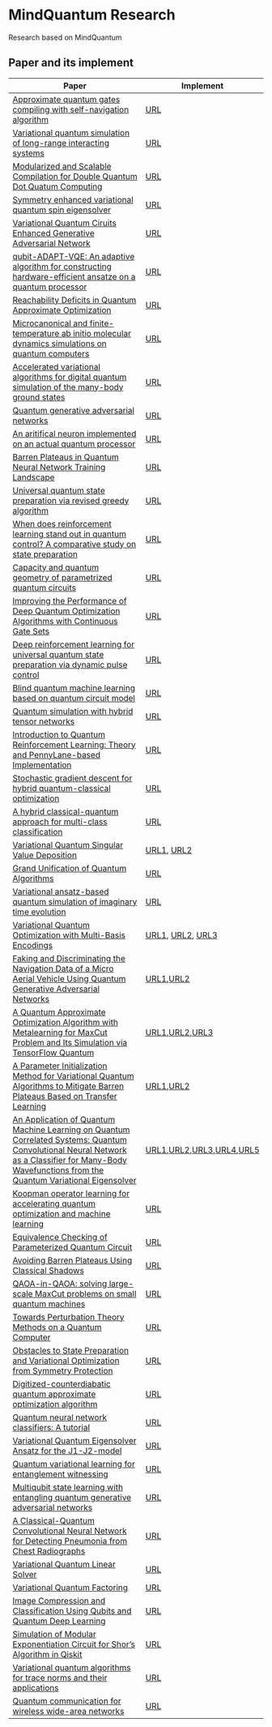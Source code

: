 # MindQuantum Research

Research based on MindQuantum

## Paper and its implement

| Paper                                                                                                                                                                                                                                   | Implement                                                                                                                                                                                                                                                                                                                                                                                                                                                                                                                                 |
| --------------------------------------------------------------------------------------------------------------------------------------------------------------------------------------------------------------------------------------- | ----------------------------------------------------------------------------------------------------------------------------------------------------------------------------------------------------------------------------------------------------------------------------------------------------------------------------------------------------------------------------------------------------------------------------------------------------------------------------------------------------------------------------------------- |
| [Approximate quantum gates compiling with self-navigation algorithm](https://arxiv.org/abs/2204.02555)                                                                                                                                  | [URL](https://gitee.com/mindspore/mindquantum/blob/research/paper_with_code/approximate_quantum_gates_compilation_with_self_navigation_algorithm/GC_via_SN_algorithm.ipynb)                                                                                                                                                                                                                                                                                                                                                               |
| [Variational quantum simulation of long-range interacting systems](https://arxiv.org/abs/2203.14281)                                                                                                                                    | [URL](https://gitee.com/mindspore/mindquantum/tree/research/paper_with_code/long_range_vqe)                                                                                                                                                                                                                                                                                                                                                                                                                                               |
| [Modularized and Scalable Compilation for Double Quantum Dot Quatum Computing](https://arxiv.org/abs/2211.05300)                                                                                                                        | [URL](https://gitee.com/mindspore/mindquantum/tree/research/paper_with_code/modularized_and_scalable_compilation_for_double_quantum_dot_quatum_computing)                                                                                                                                                                                                                                                                                                                                                                                 |
| [Symmetry enhanced variational quantum spin eigensolver](https://arxiv.org/abs/2203.02444)                                                                                                                                              | [URL](https://gitee.com/mindspore/mindquantum/tree/research/paper_with_code/symmetry_enhanced_variational_quantum_spin_eigensolver)                                                                                                                                                                                                                                                                                                                                                                                                       |
| [Variational Quantum Ciruits Enhanced Generative Adversarial Network]()                                                                                                                                                                 | [URL](https://gitee.com/mindspore/mindquantum/tree/research/paper_with_code/variational_quantum_ciruits_enhanced_generative_adversarial_network)                                                                                                                                                                                                                                                                                                                                                                                          |
| [qubit-ADAPT-VQE: An adaptive algorithm for constructing hardware-efficient ansatze on a quantum processor](https://arxiv.org/abs/1911.10205)                                                                                           | [URL](https://gitee.com/mindspore/mindquantum/tree/research/paper_recurrence/2021/02_hw86909202)                                                                                                                                                                                                                                                                                                                                                                                                                                          |
| [Reachability Deficits in Quantum Approximate Optimization](https://arxiv.org/abs/1906.11259)                                                                                                                                           | [URL](https://gitee.com/mindspore/mindquantum/tree/research/paper_recurrence/2021/04_Magi)                                                                                                                                                                                                                                                                                                                                                                                                                                                |
| [Microcanonical and finite-temperature ab initio molecular dynamics simulations on quantum computers](https://arxiv.org/abs/2008.08144v1)                                                                                               | [URL](https://gitee.com/mindspore/mindquantum/tree/research/paper_recurrence/2021/05_hw_008615959957849_01)                                                                                                                                                                                                                                                                                                                                                                                                                               |
| [Accelerated variational algorithms for digital quantum simulation of the many-body ground states](https://arxiv.org/abs/2006.09415)                                                                                                    | [URL](https://gitee.com/mindspore/mindquantum/tree/research/paper_recurrence/2021/06_hw08624896)                                                                                                                                                                                                                                                                                                                                                                                                                                          |
| [Quantum generative adversarial networks](https://arxiv.org/abs/1804.08641)                                                                                                                                                             | [URL](https://gitee.com/mindspore/mindquantum/tree/research/paper_recurrence/2021/09_big91987)                                                                                                                                                                                                                                                                                                                                                                                                                                            |
| [An aritifical neuron implemented on an actual quantum processor](https://arxiv.org/abs/1811.02266)                                                                                                                                     | [URL](https://gitee.com/mindspore/mindquantum/blob/research/paper_recurrence/2021/10_Mr_Tang754/main.ipynb)                                                                                                                                                                                                                                                                                                                                                                                                                               |
| [Barren Plateaus in Quantum Neural Network Training Landscape](https://www.nature.com/articles/s41467-018-07090-4)                                                                                                                      | [URL](https://gitee.com/mindspore/mindquantum/blob/research/paper_recurrence/2021/12_hid_b4uryzmyfxuzzn1/main.ipynb)                                                                                                                                                                                                                                                                                                                                                                                                                      |
| [Universal quantum state preparation via revised greedy algorithm](https://arxiv.org/pdf/2108.03351.pdf)                                                                                                                                | [URL](https://gitee.com/mindspore/mindquantum/blob/research/paper_recurrence/2021/13_waikikilck/main.ipynb)                                                                                                                                                                                                                                                                                                                                                                                                                               |
| [When does reinforcement learning stand out in quantum control? A comparative study on state preparation](https://arxiv.org/abs/1902.02157)                                                                                             | [URL](https://gitee.com/mindspore/mindquantum/blob/research/paper_recurrence/2021/15_firing_feather/main.ipynb)                                                                                                                                                                                                                                                                                                                                                                                                                           |
| [Capacity and quantum geometry of parametrized quantum circuits](https://arxiv.org/abs/2102.01659)                                                                                                                                      | [URL](https://gitee.com/mindspore/mindquantum/blob/research/paper_recurrence/2021/19_Rebecca/main.ipynb)                                                                                                                                                                                                                                                                                                                                                                                                                                  |
| [Improving the Performance of Deep Quantum Optimization Algorithms with Continuous Gate Sets](https://arxiv.org/abs/2005.05275)                                                                                                         | [URL](https://gitee.com/mindspore/mindquantum/blob/research/paper_recurrence/2021/20_faketrue/main.ipynb)                                                                                                                                                                                                                                                                                                                                                                                                                                 |
| [Deep reinforcement learning for universal quantum state preparation via dynamic pulse control](https://doi.org/10.1140/epjqt/s40507-021-00119-6)                                                                                       | [URL](https://gitee.com/mindspore/mindquantum/blob/research/paper_recurrence/2021/21_waikikilick/main.ipynb)                                                                                                                                                                                                                                                                                                                                                                                                                              |
| [Blind quantum machine learning based on quantum circuit model](https://link.springer.com/article/10.1007/s11128-021-03301-y)                                                                                                           | [URL](https://gitee.com/mindspore/mindquantum/blob/research/paper_recurrence/2021/22_hw33393305/main.ipynb)                                                                                                                                                                                                                                                                                                                                                                                                                               |
| [Quantum simulation with hybrid tensor networks](https://arxiv.org/abs/2007.00958)                                                                                                                                                      | [URL](https://gitee.com/mindspore/mindquantum/blob/research/paper_recurrence/2021/24_hw_008613816232674_01/main.ipynb)                                                                                                                                                                                                                                                                                                                                                                                                                    |
| [Introduction to Quantum Reinforcement Learning: Theory and PennyLane-based Implementation](https://arxiv.org/abs/2108.06849)                                                                                                           | [URL](https://gitee.com/mindspore/mindquantum/blob/research/paper_recurrence/2021/28_hid_r3jndb66c0zbhr9/main.ipynb)                                                                                                                                                                                                                                                                                                                                                                                                                      |
| [Stochastic gradient descent for hybrid quantum-classical optimization](https://gitee.com/mindspore/mindquantum/tree/research/paper_recurrence/2021/30_hw_008613571866975_01)                                                           | [URL](https://arxiv.org/abs/1910.01155)                                                                                                                                                                                                                                                                                                                                                                                                                                                                                                   |
| [A hybrid classical-quantum approach for multi-class classification](https://link.springer.com/article/10.1007/s11128-021-03029-9)                                                                                                      | [URL](https://gitee.com/mindspore/mindquantum/blob/research/paper_recurrence/2021/35_Mr_Tang754/main.ipynb)                                                                                                                                                                                                                                                                                                                                                                                                                               |
| [Variational Quantum Singular Value Deposition](https://arxiv.org/abs/2006.02336)                                                                                                                                                       | [URL1](https://gitee.com/mindspore/mindquantum/blob/research/paper_recurrence/2021/38_lolo1222/main.ipynb), [URL2](https://gitee.com/mindspore/mindquantum/tree/research/paper_recurrence/2023/53_your_lili)                                                                                                                                                                                                                                                                                                                              |
| [Grand Unification of Quantum Algorithms](https://arxiv.org/abs/2105.02859)                                                                                                                                                             | [URL](https://gitee.com/mindspore/mindquantum/blob/research/paper_recurrence/2021/48_kyrrego/main.ipynb)                                                                                                                                                                                                                                                                                                                                                                                                                                  |
| [Variational ansatz-based quantum simulation of imaginary time evolution](https://www.nature.com/articles/s41534-019-0187-2)                                                                                                            | [URL](https://gitee.com/mindspore/mindquantum/blob/research/paper_recurrence/2021/50_hw_008613816232674_01/main.ipynb)                                                                                                                                                                                                                                                                                                                                                                                                                    |
| [Variational Quantum Optimization with Multi-Basis Encodings](https://arxiv.org/abs/2106.13304)                                                                                                                                         | [URL1](https://gitee.com/mindspore/mindquantum/tree/research/paper_recurrence/2022/11_hw58695368), [URL2](https://gitee.com/mindspore/mindquantum/tree/research/paper_recurrence/2022/11_richybai), [URL3](https://gitee.com/mindspore/mindquantum/blob/research/paper_recurrence/2022/11_xhliang05/readme.ipynb)                                                                                                                                                                                                                         |
| [Faking and Discriminating the Navigation Data of a Micro Aerial Vehicle Using Quantum Generative Adversarial Networks](https://arxiv.org/abs/1907.03038v3)                                                                             | [URL1](https://gitee.com/mindspore/mindquantum/blob/research/paper_recurrence/2022/12_chzh32/readme.ipynb),[URL2](https://gitee.com/mindspore/mindquantum/tree/research/paper_recurrence/2022/12_richybai)                                                                                                                                                                                                                                                                                                                                |
| [A Quantum Approximate Optimization Algorithm with Metalearning for MaxCut Problem and Its Simulation via TensorFlow Quantum](https://www.hindawi.com/journals/mpe/2021/6655455/)                                                       | [URL1](https://gitee.com/mindspore/mindquantum/blob/research/paper_recurrence/2022/13_arapat/readme.ipynb),[URL2](https://gitee.com/mindspore/mindquantum/tree/research/paper_recurrence/2022/13_richybai),[URL3](https://gitee.com/mindspore/mindquantum/blob/research/paper_recurrence/2022/13_xianhe_hw_008617620895776_01/MetaQAOA-MaxCut%E6%A8%A1%E5%9E%8B%E8%87%AA%E9%AA%8C%E6%8A%A5%E5%91%8A.md)                                                                                                                                   |
| [A Parameter Initialization Method for Variational Quantum Algorithms to Mitigate Barren Plateaus Based on Transfer Learning](https://arxiv.org/abs/2112.10952v1)                                                                       | [URL1](https://gitee.com/mindspore/mindquantum/tree/research/paper_recurrence/2022/14_richybai),[URL2](https://gitee.com/mindspore/mindquantum/blob/research/paper_recurrence/2022/14_waikikilick/readme.ipynb)                                                                                                                                                                                                                                                                                                                           |
| [An Application of Quantum Machine Learning on Quantum Correlated Systems: Quantum Convolutional Neural Network as a Classifier for Many-Body Wavefunctions from the Quantum Variational Eigensolver](https://arxiv.org/abs/2111.05076) | [URL1](https://gitee.com/mindspore/mindquantum/tree/research/paper_recurrence/2022/15_durga),[URL2](https://gitee.com/mindspore/mindquantum/tree/research/paper_recurrence/2022/15_hw58695368),[URL3](https://gitee.com/mindspore/mindquantum/blob/research/paper_recurrence/2022/15_hw_008617852167951_01/readme.ipynb),[URL4](https://gitee.com/mindspore/mindquantum/blob/research/paper_recurrence/2022/15_miaomiaomiao/readme.ipynb),[URL5](https://gitee.com/mindspore/mindquantum/tree/research/paper_recurrence/2022/15_richybai) |
| [Koopman operator learning for accelerating quantum optimization and machine learning](https://arxiv.org/abs/2211.01365)                                                                                                                | [URL](https://gitee.com/mindspore/mindquantum/tree/research/paper_recurrence/2023/01_whisky98)                                                                                                                                                                                                                                                                                                                                                                                                                                            |
| [Equivalence Checking of Parameterized Quantum Circuit](https://arxiv.org/abs/2210.12166)                                                                                                                                               | [URL](https://gitee.com/mindspore/mindquantum/tree/research/paper_recurrence/2023/03_faketrue)                                                                                                                                                                                                                                                                                                                                                                                                                                            |
| [Avoiding Barren Plateaus Using Classical Shadows](https://journals.aps.org/prxquantum/abstract/10.1103/PRXQuantum.3.020365)                                                                                                            | [URL](https://gitee.com/mindspore/mindquantum/tree/research/paper_recurrence/2023/05_hid_b4uryzmyfxuzzn1)                                                                                                                                                                                                                                                                                                                                                                                                                                 |
| [QAOA-in-QAOA: solving large-scale MaxCut problems on small quantum machines](https://arxiv.org/abs/2205.11762)                                                                                                                         | [URL](https://gitee.com/mindspore/mindquantum/blob/research/paper_recurrence/2023/07_waikikilick/readme.ipynb)                                                                                                                                                                                                                                                                                                                                                                                                                            |
| [Towards Perturbation Theory Methods on a Quantum Computer](https://arxiv.org/abs/2206.14955)                                                                                                                                           | [URL](https://gitee.com/mindspore/mindquantum/tree/research/paper_recurrence/2023/17_hw_008615201439470/17_hw_008615201439470)                                                                                                                                                                                                                                                                                                                                                                                                            |
| [Obstacles to State Preparation and Variational Optimization from Symmetry Protection](https://arxiv.org/abs/1910.08980)                                                                                                                | [URL](https://gitee.com/mindspore/mindquantum/blob/research/paper_recurrence/2023/18_hw58695368/main.ipynb)                                                                                                                                                                                                                                                                                                                                                                                                                               |
| [Digitized-counterdiabatic quantum approximate optimization algorithm](https://arxiv.org/abs/2107.02789)                                                                                                                                | [URL](https://gitee.com/mindspore/mindquantum/blob/research/paper_recurrence/2023/19_Mr_Tang754/main.ipynb)                                                                                                                                                                                                                                                                                                                                                                                                                               |
| [Quantum neural network classifiers: A tutorial](https://scipost.org/SciPostPhysLectNotes.61)                                                                                                                                           | [URL](https://gitee.com/mindspore/mindquantum/blob/research/paper_recurrence/2023/21_yjshun/main.ipynb)                                                                                                                                                                                                                                                                                                                                                                                                                                   |
| [Variational Quantum Eigensolver Ansatz for the J1-J2-model](https://arxiv.org/abs/2205.11198)                                                                                                                                          | [URL](https://gitee.com/mindspore/mindquantum/blob/research/paper_recurrence/2023/22_waikikilick/readme.ipynb#https://gitee.com/link?target=https%3A%2F%2Farxiv.org%2Fabs%2F2205.11198)                                                                                                                                                                                                                                                                                                                                                   |
| [Quantum variational learning for entanglement witnessing](https://arxiv.org/abs/2205.10429)                                                                                                                                            | [URL](https://gitee.com/mindspore/mindquantum/tree/research/paper_recurrence/2023/23_your_lili)                                                                                                                                                                                                                                                                                                                                                                                                                                           |
| [Multiqubit state learning with entangling quantum generative adversarial networks](https://journals.aps.org/pra/abstract/10.1103/PhysRevA.106.032429)                                                                                  | [URL](https://gitee.com/mindspore/mindquantum/blob/research/paper_recurrence/2023/24_chzh32/readme.ipynb)                                                                                                                                                                                                                                                                                                                                                                                                                                 |
| [A Classical-Quantum Convolutional Neural Network for Detecting Pneumonia from Chest Radiographs](https://arxiv.org/abs/2202.10452)                                                                                                     | [URL](https://gitee.com/mindspore/mindquantum/tree/research/paper_recurrence/2023/30_jiawang_yu)                                                                                                                                                                                                                                                                                                                                                                                                                                          |
| [Variational Quantum Linear Solver](https://arxiv.org/abs/1909.05820)                                                                                                                                                                   | [URL](https://gitee.com/mindspore/mindquantum/blob/research/paper_recurrence/2023/38_jiawang_yu/main.ipynb)                                                                                                                                                                                                                                                                                                                                                                                                                               |
| [Variational Quantum Factoring](https://arxiv.org/abs/1808.08927)                                                                                                                                                                       | [URL](https://gitee.com/mindspore/mindquantum/tree/research/paper_recurrence/2023/40_hw58695368)                                                                                                                                                                                                                                                                                                                                                                                                                                          |
| [Image Compression and Classification Using Qubits and Quantum Deep Learning](https://arxiv.org/abs/2110.05476)                                                                                                                         | [URL](https://gitee.com/mindspore/mindquantum/tree/research/paper_recurrence/2023/47_richybai)                                                                                                                                                                                                                                                                                                                                                                                                                                            |
| [Simulation of Modular Exponentiation Circuit for Shor’s Algorithm in Qiskit](https://ieeexplore.ieee.org/document/9310794)                                                                                                             | [URL](https://gitee.com/mindspore/mindquantum/tree/research/paper_recurrence/2023/51_your_lili)                                                                                                                                                                                                                                                                                                                                                                                                                                           |
| [Variational quantum algorithms for trace norms and their applications](https://arxiv.org/abs/2012.05768)                                                                                                                               | [URL](https://gitee.com/mindspore/mindquantum/blob/research/paper_recurrence/2023/54_hid_tk1zaoo2lfzd3jw/main.ipynb)                                                                                                                                                                                                                                                                                                                                                                                                                      |
| [Quantum communication for wireless wide-area networks](https://ieeexplore.ieee.org/document/1461505)                                                                                                                                   | [URL](https://gitee.com/mindspore/mindquantum/tree/research/paper_recurrence/2023/64_your_lili)                                                                                                                                                                                                                                                                                                                                                                                                                                           |
